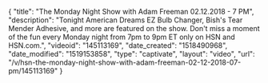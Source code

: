 {
    "title": "The Monday Night Show with Adam Freeman 02.12.2018 - 7 PM",
    "description": "Tonight American Dreams EZ Bulb Changer, Bish's Tear Mender Adhesive, and more are featured on the show. Don't miss a moment of the fun every Monday night from 7pm to 9pm ET only on HSN and HSN.com.",
    "videoid": "145113169",
    "date_created": "1518490968",
    "date_modified": "1519153858",
    "type": "captivate",
    "layout": "video",
    "url": "\/v\/hsn-the-monday-night-show-with-adam-freeman-02-12-2018-07-pm\/145113169"
}